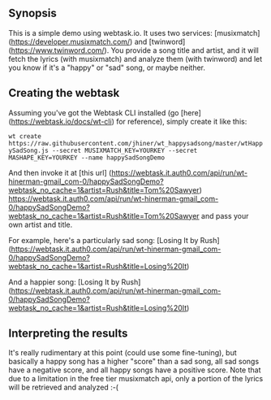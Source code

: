## Synopsis

This is a simple demo using webtask.io. It uses two services: [musixmatch] (https://developer.musixmatch.com/) and [twinword] (https://www.twinword.com/). You provide a song title and artist, and it will fetch the lyrics (with musixmatch) and analyze them (with twinword) and let you know if it's a "happy" or "sad" song, or maybe neither. 

## Creating the webtask

Assuming you've got the Webtask CLI installed (go [here] (https://webtask.io/docs/wt-cli) for reference), simply create it like this: 

`wt create https://raw.githubusercontent.com/jhiner/wt_happysadsong/master/wtHappySadSong.js --secret MUSIXMATCH_KEY=YOURKEY --secret MASHAPE_KEY=YOURKEY --name happySadSongDemo`

And then invoke it at [this url] (https://webtask.it.auth0.com/api/run/wt-hinerman-gmail_com-0/happySadSongDemo?webtask_no_cache=1&artist=Rush&title=Tom%20Sawyer) https://webtask.it.auth0.com/api/run/wt-hinerman-gmail_com-0/happySadSongDemo?webtask_no_cache=1&artist=Rush&title=Tom%20Sawyer and pass your own artist and title.

For example, here's a particularly sad song: [Losing It by Rush] (https://webtask.it.auth0.com/api/run/wt-hinerman-gmail_com-0/happySadSongDemo?webtask_no_cache=1&artist=Rush&title=Losing%20It)

And a happier song: [Losing It by Rush] (https://webtask.it.auth0.com/api/run/wt-hinerman-gmail_com-0/happySadSongDemo?webtask_no_cache=1&artist=Rush&title=Losing%20It)

## Interpreting the results

It's really rudimentary at this point (could use some fine-tuning), but basically a happy song has a higher "score" than a sad song, all sad songs have a negative score, and all happy songs have a positive score. Note that due to a limitation in the free tier musixmatch api, only a portion of the lyrics will be retrieved and analyzed :-(